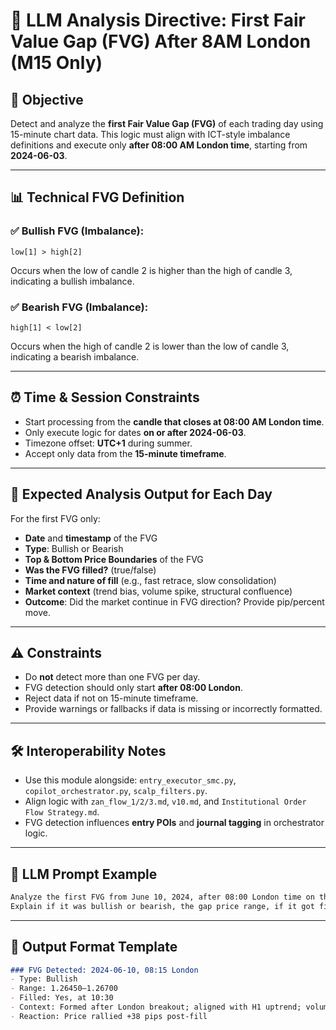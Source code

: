 
# 🧠 LLM Analysis Directive: First Fair Value Gap (FVG) After 8AM London (M15 Only)

## 🎯 Objective
Detect and analyze the **first Fair Value Gap (FVG)** of each trading day using 15-minute chart data. This logic must align with ICT-style imbalance definitions and execute only **after 08:00 AM London time**, starting from **2024-06-03**.

---

## 📊 Technical FVG Definition

### ✅ Bullish FVG (Imbalance):
```
low[1] > high[2]
```
Occurs when the low of candle 2 is higher than the high of candle 3, indicating a bullish imbalance.

### ✅ Bearish FVG (Imbalance):
```
high[1] < low[2]
```
Occurs when the high of candle 2 is lower than the low of candle 3, indicating a bearish imbalance.

---

## ⏰ Time & Session Constraints

- Start processing from the **candle that closes at 08:00 AM London time**.
- Only execute logic for dates **on or after 2024-06-03**.
- Timezone offset: **UTC+1** during summer.
- Accept only data from the **15-minute timeframe**.

---

## 📐 Expected Analysis Output for Each Day

For the first FVG only:

- **Date** and **timestamp** of the FVG
- **Type**: Bullish or Bearish
- **Top & Bottom Price Boundaries** of the FVG
- **Was the FVG filled?** (true/false)
- **Time and nature of fill** (e.g., fast retrace, slow consolidation)
- **Market context** (trend bias, volume spike, structural confluence)
- **Outcome**: Did the market continue in FVG direction? Provide pip/percent move.

---

## ⚠️ Constraints

- Do **not** detect more than one FVG per day.
- FVG detection should only start **after 08:00 London**.
- Reject data if not on 15-minute timeframe.
- Provide warnings or fallbacks if data is missing or incorrectly formatted.

---

## 🛠️ Interoperability Notes

- Use this module alongside: `entry_executor_smc.py`, `copilot_orchestrator.py`, `scalp_filters.py`.
- Align logic with `zan_flow_1/2/3.md`, `v10.md`, and `Institutional Order Flow Strategy.md`.
- FVG detection influences **entry POIs** and **journal tagging** in orchestrator logic.

---

## 🧠 LLM Prompt Example

```markdown
Analyze the first FVG from June 10, 2024, after 08:00 London time on the 15m chart. 
Explain if it was bullish or bearish, the gap price range, if it got filled, and the market reaction.
```

---

## 🔄 Output Format Template
```markdown
### FVG Detected: 2024-06-10, 08:15 London
- Type: Bullish
- Range: 1.26450–1.26700
- Filled: Yes, at 10:30
- Context: Formed after London breakout; aligned with H1 uptrend; volume confirmed.
- Reaction: Price rallied +38 pips post-fill
```

